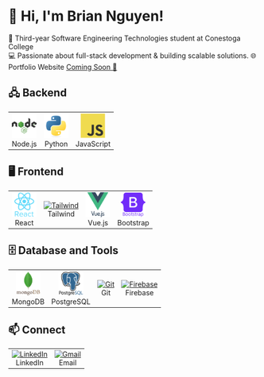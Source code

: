 # 👋 **Hi, I'm Brian Nguyen!**  
🚀 Third-year Software Engineering Technologies student at Conestoga College  
💻 Passionate about full-stack development & building scalable solutions.
🌐Portfolio Website 
[Coming Soon 🚀]()


## 🖧 **Backend**  
<table>
  <tr>
    <td align="center">
      <a href="https://nodejs.org" target="_blank">
        <img src="https://raw.githubusercontent.com/devicons/devicon/master/icons/nodejs/nodejs-original-wordmark.svg" alt="Node.js" width="50"/>
      </a>
      <br>Node.js
    </td>
    <td align="center">
      <a href="https://www.python.org/" target="_blank">
        <img src="https://raw.githubusercontent.com/devicons/devicon/master/icons/python/python-original.svg" alt="Python" width="50"/>
      </a>
      <br>Python
    </td>
    <td align="center">
      <a href="https://developer.mozilla.org/en-US/docs/Web/JavaScript" target="_blank">
        <img src="https://raw.githubusercontent.com/devicons/devicon/master/icons/javascript/javascript-original.svg" alt="JavaScript" width="50"/>
      </a>
      <br>JavaScript
    </td>
  </tr>
</table>

## 🖥️ **Frontend**  
<table>
  <tr>
    <td align="center">
      <a href="https://reactjs.org/" target="_blank">
        <img src="https://raw.githubusercontent.com/devicons/devicon/master/icons/react/react-original-wordmark.svg" alt="React" width="50"/>
      </a>
      <br>React
    </td>
    <td align="center">
      <a href="https://tailwindcss.com/" target="_blank">
        <img src="https://www.vectorlogo.zone/logos/tailwindcss/tailwindcss-icon.svg" alt="Tailwind" width="50"/>
      </a>
      <br>Tailwind
    </td>
    <td align="center">
      <a href="https://vuejs.org/" target="_blank">
        <img src="https://raw.githubusercontent.com/devicons/devicon/master/icons/vuejs/vuejs-original-wordmark.svg" alt="Vue.js" width="50"/>
      </a>
      <br>Vue.js
    </td>
    <td align="center">
      <a href="https://getbootstrap.com" target="_blank">
        <img src="https://raw.githubusercontent.com/devicons/devicon/master/icons/bootstrap/bootstrap-plain-wordmark.svg" alt="Bootstrap" width="50"/>
      </a>
      <br>Bootstrap
    </td>
  </tr>
</table>

## 🗄️ **Database and Tools**  
<table>
  <tr>
    <td align="center">
      <a href="https://www.mongodb.com/" target="_blank">
        <img src="https://raw.githubusercontent.com/devicons/devicon/master/icons/mongodb/mongodb-original-wordmark.svg" alt="MongoDB" width="50"/>
      </a>
      <br>MongoDB
    </td>
    <td align="center">
      <a href="https://www.postgresql.org" target="_blank">
        <img src="https://raw.githubusercontent.com/devicons/devicon/master/icons/postgresql/postgresql-original-wordmark.svg" alt="PostgreSQL" width="50"/>
      </a>
      <br>PostgreSQL
    </td>
    <td align="center">
      <a href="https://git-scm.com/" target="_blank">
        <img src="https://www.vectorlogo.zone/logos/git-scm/git-scm-icon.svg" alt="Git" width="50"/>
      </a>
      <br>Git
    </td>
    <td align="center">
      <a href="https://firebase.google.com/" target="_blank">
        <img src="https://www.vectorlogo.zone/logos/firebase/firebase-icon.svg" alt="Firebase" width="50"/>
      </a>
      <br>Firebase
    </td>
  </tr>
</table>

## 📫 **Connect**  
<table>
  <tr>
    <td align="center">
      <a href="https://linkedin.com/in/brian-pnguyen" target="_blank">
        <img src="https://raw.githubusercontent.com/rahuldkjain/github-profile-readme-generator/master/src/images/icons/Social/linked-in-alt.svg" alt="LinkedIn" width="50"/>
      </a>
      <br>LinkedIn
    </td>
    <td align="center">
      <a href="mailto:nguyennbrian123@gmail.com" target="_blank">
        <img src="https://raw.githubusercontent.com/gauravghongde/social-icons/master/SVG/Color/Gmail.svg" alt="Gmail" width="50"/>
      </a>
      <br>Email
    </td>
  </tr>
</table>
